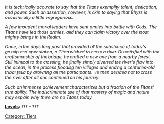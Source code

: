 *It is technically accurate to say that the Titans exemplify talent,
dedication, and power. Such an assertion, however, is akin to saying
that Bhyss is occasionally a little ungregarious.*

*A few impudent mortal leaders have sent armies into battle with Gods.
The Titans have led those armies, and they can claim victory over the
most mighty beings in the Realm.*

*Once, in the days long past that provided all the substance of today's
gossip and speculation, a Titan wished to cross a river. Dissatisfied
with the craftsmanship of the bridge, he crafted a new one from a nearby
forest. Still inimical to the crossing, he finally simply diverted the
river's flow into the ocean, in the process flooding ten villages and
ending a centuries-old tribal feud by drowning all the participants. He
then decided not to cross the river after all and continued on his
journey.*

*Such an immense achievement characterizes but a fraction of the Titans'
true ability. The indiscriminate use of that mastery of magic and nature
may explain why there are no Titans today.*

**[Levels](Level.md "wikilink"):** ??? - ???

[Category: Tiers](Category:_Tiers "wikilink")
